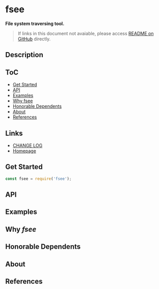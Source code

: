 #	fsee
__File system traversing tool.__

>	If links in this document not avaiable, please access [README on GitHub](./README.md) directly.

##  Description

##	ToC

*	[Get Started](#get-started)
*	[API](#api)
* 	[Examples](#examples)
*	[Why fsee](#why-fsee)
*	[Honorable Dependents](#honorable-dependents)
*	[About](#about)
*	[References](#references)

##	Links

*	[CHANGE LOG](./CHANGELOG.md)
*	[Homepage](https://github.com/YounGoat/nodejs.fsee)

##	Get Started

```javascript
const fsee = require('fsee');
```

##	API

##  Examples

##  Why *fsee*

##  Honorable Dependents

##  About

##  References